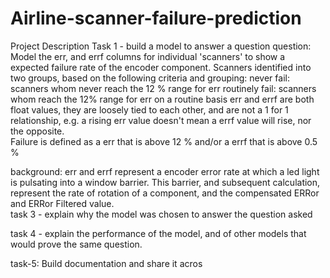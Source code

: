 # Airline-scanner-failure-prediction

Project Description
Task 1 - build a model to answer a question
question: Model the err, and errf columns for individual 'scanners' to show a expected failure rate of the encoder component. 
Scanners identified into two groups, based on the following criteria and grouping:
never fail: scanners whom never reach the 12 % range for err
routinely fail: scanners whom reach the 12% range for err on a routine basis
err and errf are both float values, they are loosely tied to each other, and are not a 1 for 1 relationship, e.g. a rising err value doesn't mean a errf value will rise, nor the opposite.  
Failure is defined as a err that is above 12 % and/or a errf that is above 0.5 %

background:  err and errf represent a encoder error rate at which a led light is pulsating into a window barrier.  This barrier, and subsequent calculation, represent the rate of rotation of a component, and the compensated ERRor and ERRor Filtered value.  
task 3 - explain why the model was chosen to answer the question asked

task 4 - explain the performance of the model, and of other models that would prove the same question.

task-5: Build documentation and share it acros
